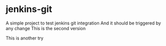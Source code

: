 # jenkins-git

A simple project to test jenkins git integration
And it should be triggered by any change
This is the second version


This is another try

